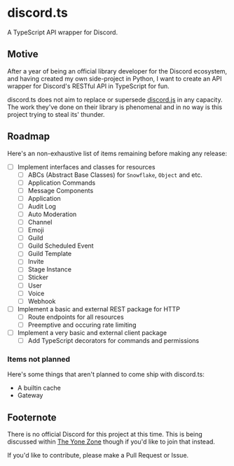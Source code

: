 # discord.ts

A TypeScript API wrapper for Discord.

## Motive

After a year of being an official library developer for the Discord ecosystem,
and having created my own side-project in Python, I want to create an API
wrapper for Discord's RESTful API in TypeScript for fun.

discord.ts does not aim to replace or supersede
[discord.js](https://github.com/discordjs) in any capacity. The work they've
done on their library is phenomenal and in no way is this project trying to
steal its' thunder.

## Roadmap

Here's an non-exhaustive list of items remaining before making any release:

- [ ] Implement interfaces and classes for resources
  - [ ] ABCs (Abstract Base Classes) for `Snowflake`, `Object` and etc.
  - [ ] Application Commands
  - [ ] Message Components
  - [ ] Application
  - [ ] Audit Log
  - [ ] Auto Moderation
  - [ ] Channel
  - [ ] Emoji
  - [ ] Guild
  - [ ] Guild Scheduled Event
  - [ ] Guild Template
  - [ ] Invite
  - [ ] Stage Instance
  - [ ] Sticker
  - [ ] User
  - [ ] Voice
  - [ ] Webhook
- [ ] Implement a basic and external REST package for HTTP
  - [ ] Route endpoints for all resources
  - [ ] Preemptive and occuring rate limiting
- [ ] Implement a very basic and external client package
  - [ ] Add TypeScript decorators for commands and permissions

### Items not planned

Here's some things that aren't planned to come ship with discord.ts:

- A builtin cache
- Gateway

## Footernote

There is no official Discord for this project at this time. This is being
discussed within [The Yone Zone](https://discord.gg/yoni) though if you'd like
to join that instead.

If you'd like to contribute, please make a Pull Request or Issue.